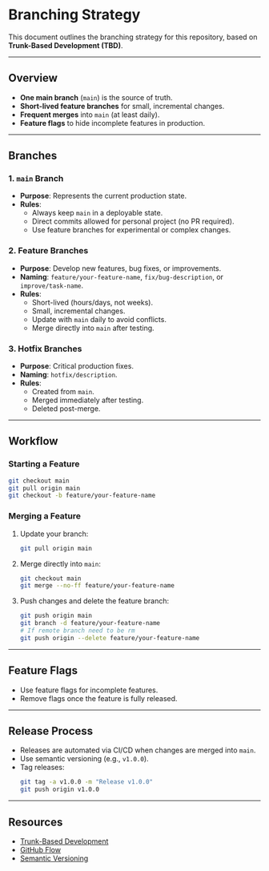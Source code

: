 # Branching Strategy

This document outlines the branching strategy for this repository, based on **Trunk-Based Development (TBD)**.

---

## Overview

- **One main branch** (`main`) is the source of truth.
- **Short-lived feature branches** for small, incremental changes.
- **Frequent merges** into `main` (at least daily).
- **Feature flags** to hide incomplete features in production.

---

## Branches

### 1. `main` Branch

- **Purpose**: Represents the current production state.
- **Rules**:
  - Always keep `main` in a deployable state.
  - Direct commits allowed for personal project (no PR required).
  - Use feature branches for experimental or complex changes.

### 2. Feature Branches

- **Purpose**: Develop new features, bug fixes, or improvements.
- **Naming**: `feature/your-feature-name`, `fix/bug-description`, or `improve/task-name`.
- **Rules**:
  - Short-lived (hours/days, not weeks).
  - Small, incremental changes.
  - Update with `main` daily to avoid conflicts.
  - Merge directly into `main` after testing.

### 3. Hotfix Branches

- **Purpose**: Critical production fixes.
- **Naming**: `hotfix/description`.
- **Rules**:
  - Created from `main`.
  - Merged immediately after testing.
  - Deleted post-merge.

---

## Workflow

### Starting a Feature

```bash
git checkout main
git pull origin main
git checkout -b feature/your-feature-name
```

### Merging a Feature

1. Update your branch:
   ```bash
   git pull origin main
   ```
2. Merge directly into `main`:
   ```bash
   git checkout main
   git merge --no-ff feature/your-feature-name
   ```
3. Push changes and delete the feature branch:
   ```bash
   git push origin main
   git branch -d feature/your-feature-name
   # If remote branch need to be rm
   git push origin --delete feature/your-feature-name
   ```

<!-- --- -->

<!-- ## Pull Request (PR) Guidelines

- **Title**: Clear and descriptive.
- **Description**: Explain the purpose, include screenshots, and reference issues.
- **Review**: Address all comments before merging.
- **Tests**: Ensure all tests pass and add new tests for new features. -->

---

## Feature Flags

- Use feature flags for incomplete features.
- Remove flags once the feature is fully released.

---

## Release Process

- Releases are automated via CI/CD when changes are merged into `main`.
- Use semantic versioning (e.g., `v1.0.0`).
- Tag releases:
  ```bash
  git tag -a v1.0.0 -m "Release v1.0.0"
  git push origin v1.0.0
  ```

---

## Resources

- [Trunk-Based Development](https://trunkbaseddevelopment.com/)
- [GitHub Flow](https://docs.github.com/en/get-started/quickstart/github-flow)
- [Semantic Versioning](https://semver.org/)
